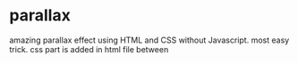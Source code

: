 # parallax
amazing parallax effect using HTML and CSS without Javascript.
most easy trick.
css part is added in html file between <style> tag.
